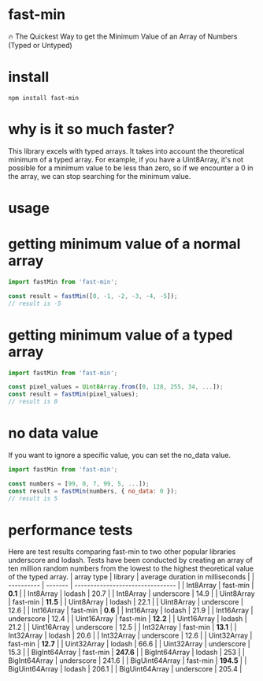 # fast-min
:fire: The Quickest Way to get the Minimum Value of an Array of Numbers (Typed or Untyped)

# install
```
npm install fast-min
```

# why is it so much faster?
This library excels with typed arrays.  It takes into account the theoretical minimum of a typed array.
For example, if you have a  Uint8Array, it's not possible for a minimum value to be less than zero,
so if we encounter a 0 in the array, we can stop searching for the minimum value.

# usage
# getting minimum value of a normal array
```javascript
import fastMin from 'fast-min';

const result = fastMin([0, -1, -2, -3, -4, -5]);
// result is -5
```

# getting minimum value of a typed array
```javascript
import fastMin from 'fast-min';

const pixel_values = Uint8Array.from([0, 128, 255, 34, ...]);
const result = fastMin(pixel_values);
// result is 0
```

# no data value
If you want to ignore a specific value, you can set the no_data value.
```javascript
import fastMin from 'fast-min';

const numbers = [99, 0, 7, 99, 5, ...]);
const result = fastMin(numbers, { no_data: 0 });
// result is 5
```

# performance tests
Here are test results comparing fast-min to two other popular libraries underscore and lodash.
Tests have been conducted by creating an array of ten million random numbers from the lowest to the highest theoretical value of the typed array.
| array type | library | average duration in milliseconds |
| ---------- | ------- | -------------------------------- |
| Int8Array | fast-min | **0.1** | 
| Int8Array | lodash | 20.7 | 
| Int8Array | underscore | 14.9 | 
| Uint8Array | fast-min | **11.5** | 
| Uint8Array | lodash | 22.1 | 
| Uint8Array | underscore | 12.6 | 
| Int16Array | fast-min | **0.6** | 
| Int16Array | lodash | 21.9 | 
| Int16Array | underscore | 12.4 | 
| Uint16Array | fast-min | **12.2** | 
| Uint16Array | lodash | 21.2 | 
| Uint16Array | underscore | 12.5 | 
| Int32Array | fast-min | **13.1** | 
| Int32Array | lodash | 20.6 | 
| Int32Array | underscore | 12.6 | 
| Uint32Array | fast-min | **12.7** | 
| Uint32Array | lodash | 66.6 | 
| Uint32Array | underscore | 15.3 | 
| BigInt64Array | fast-min | **247.6** | 
| BigInt64Array | lodash | 253 | 
| BigInt64Array | underscore | 241.6 | 
| BigUint64Array | fast-min | **194.5** | 
| BigUint64Array | lodash | 206.1 | 
| BigUint64Array | underscore | 205.4 | 
